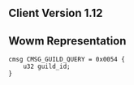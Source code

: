 ## Client Version 1.12

## Wowm Representation
```rust,ignore
cmsg CMSG_GUILD_QUERY = 0x0054 {
    u32 guild_id;    
}

```
